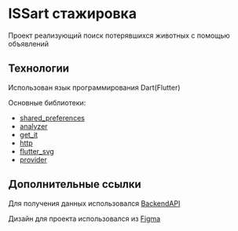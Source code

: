 # ISSart стажировка

Проект реализующий поиск потерявшихся животных с помощью объявлений

## Технологии

Использован язык программирования Dart(Flutter)

Основные библиотеки:
- [shared_preferences](https://pub.dev/packages/shared_preferences)
- [analyzer](https://pub.dev/packages/analyzer)
- [get_it](https://pub.dev/packages/get_it)
- [http](https://pub.dev/packages/http)
- [flutter_svg](https://pub.dev/packages/flutter_svg)
- [provider](https://pub.dev/packages/provider)

## Дополнительные ссылки

Для получения данных использовался [BackendAPI](https://app.swaggerhub.com/apis-docs/nbaklanov-issart/PetProjectAPI/1.0.0)

Дизайн для проекта использовался из [Figma](https://www.figma.com/file/L0ln7luokQYGaAje0l1O1t/Pet-Shelter?node-id=0%3A1&t=SzVSWowzsN6crt6c-0)